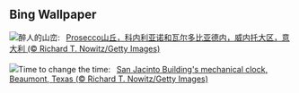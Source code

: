 ## Bing Wallpaper
![](https://www.bing.com/th?id=OHR.ProseccoItaly_ZH-CN6802010344_UHD.jpg&w=1000)醉人的山峦:&nbsp;&ensp;[Prosecco山丘，科内利亚诺和瓦尔多比亚德内，威内托大区，意大利 (© Richard T. Nowitz/Getty Images)](https://www.bing.com/th?id=OHR.ProseccoItaly_ZH-CN6802010344_UHD.jpg)
<br><br/>
![](https://www.bing.com/th?id=OHR.BeaumontClock_EN-US1267001824_UHD.jpg&w=1000)Time to change the time:&nbsp;&ensp;[San Jacinto Building's mechanical clock, Beaumont, Texas (© Richard T. Nowitz/Getty Images)](https://www.bing.com/th?id=OHR.BeaumontClock_EN-US1267001824_UHD.jpg)
<br><br/>
